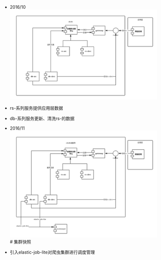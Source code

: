 
- 2016/10
![集群快照](/assets/cibdb.png)
 - rs-系列服务提供应用层数据
 - db-系列服务更新、清洗rs-的数据


- 2016/11
![](/assets/cibdb2.png)# 集群快照
 - 引入elastic-job-lite对爬虫集群进行调度管理
